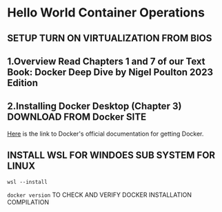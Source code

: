 # Hello World Container Operations

## **SETUP** TURN ON VIRTUALIZATION FROM BIOS
## 1.Overview Read Chapters 1 and 7 of our Text Book: Docker Deep Dive by Nigel Poulton 2023 Edition

## 2.Installing Docker Desktop (Chapter 3) DOWNLOAD FROM Docker SITE

[Here](https://docs.docker.com/get-docker/) is the link to Docker's official documentation for getting Docker.

## INSTALL WSL FOR WINDOES SUB SYSTEM FOR LINUX 
`wsl --install`

`docker version`  TO CHECK AND VERIFY DOCKER INSTALLATION COMPILATION